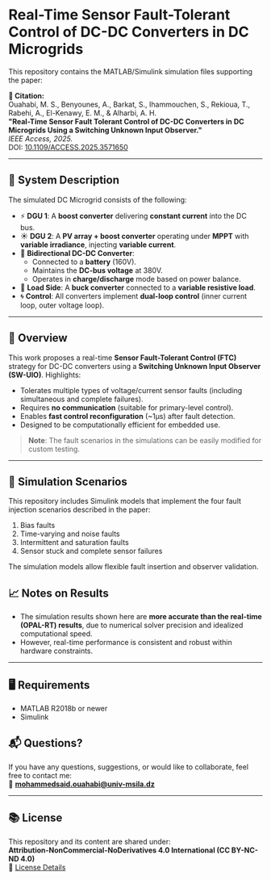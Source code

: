 
# Real-Time Sensor Fault-Tolerant Control of DC-DC Converters in DC Microgrids

This repository contains the MATLAB/Simulink simulation files supporting the paper:

**📄 Citation:**  
Ouahabi, M. S., Benyounes, A., Barkat, S., Ihammouchen, S., Rekioua, T., Rabehi, A., El-Kenawy, E. M., & Alharbi, A. H.  
**"Real-Time Sensor Fault Tolerant Control of DC-DC Converters in DC Microgrids Using a Switching Unknown Input Observer."**  
*IEEE Access, 2025.*  
DOI: [10.1109/ACCESS.2025.3571650](https://doi.org/10.1109/ACCESS.2025.3571650)

---

## 🧠 System Description

The simulated DC Microgrid consists of the following:

- ⚡ **DGU 1**: A **boost converter** delivering **constant current** into the DC bus.
- ☀️ **DGU 2**: A **PV array + boost converter** operating under **MPPT** with **variable irradiance**, injecting **variable current**.
- 🪫 **Bidirectional DC-DC Converter**:
  - Connected to a **battery** (160V).
  - Maintains the **DC-bus voltage** at 380V.
  - Operates in **charge/discharge** mode based on power balance.
- 🔻 **Load Side**: A **buck converter** connected to a **variable resistive load**.
- 🌀 **Control**: All converters implement **dual-loop control** (inner current loop, outer voltage loop).

---

## 🔧 Overview

This work proposes a real-time **Sensor Fault-Tolerant Control (FTC)** strategy for DC-DC converters using a **Switching Unknown Input Observer (SW-UIO)**. Highlights:

- Tolerates multiple types of voltage/current sensor faults (including simultaneous and complete failures).
- Requires **no communication** (suitable for primary-level control).
- Enables **fast control reconfiguration** (~1μs) after fault detection.
- Designed to be computationally efficient for embedded use.

> **Note**: The fault scenarios in the simulations can be easily modified for custom testing.

---

## 🧪 Simulation Scenarios

This repository includes Simulink models that implement the four fault injection scenarios described in the paper:
1. Bias faults
2. Time-varying and noise faults
3. Intermittent and saturation faults
4. Sensor stuck and complete sensor failures

The simulation models allow flexible fault insertion and observer validation.


## 📈 Notes on Results

- The simulation results shown here are **more accurate than the real-time (OPAL-RT) results**, due to numerical solver precision and idealized computational speed.
- However, real-time performance is consistent and robust within hardware constraints.

---

## 🖥️ Requirements

- MATLAB R2018b or newer 
- Simulink


## 📬 Questions?

If you have any questions, suggestions, or would like to collaborate, feel free to contact me:  
📧 **mohammedsaid.ouahabi@univ-msila.dz**

---

## 📚 License

This repository and its content are shared under:  
**Attribution-NonCommercial-NoDerivatives 4.0 International (CC BY-NC-ND 4.0)**  
🔗 [License Details](https://creativecommons.org/licenses/by-nc-nd/4.0/)
